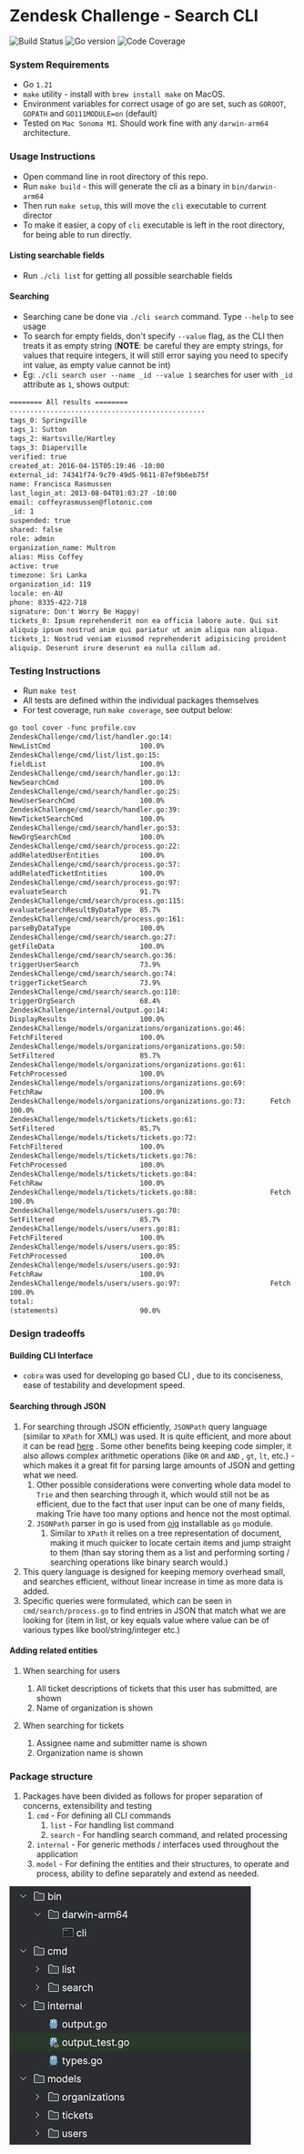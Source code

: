 # Zendesk Challenge - Search CLI

![Build Status](https://raw.githubusercontent.com/dwyl/repo-badges/main/svg/build-passing.svg)
![Go version](https://img.shields.io/badge/Go_version-1.21-blue)
![Code Coverage](https://img.shields.io/badge/Code_coverage-90_percent-b6d7a8)

### System Requirements
- Go `1.21`
- `make` utility - install with `brew install make` on MacOS.
- Environment variables for correct usage of go are set, such as `GOROOT`, `GOPATH` and `GO111MODULE=on` (default)
- Tested on `Mac Sonoma M1`. Should work fine with any `darwin-arm64` architecture.

### Usage Instructions
- Open command line in root directory of this repo.
- Run `make build` - this will generate the cli as a binary in `bin/darwin-arm64`
- Then run `make setup`, this will move the `cli` executable to current director
- To make it easier, a copy of `cli` executable is left in the root directory, for being able to run directly.

#### Listing searchable fields
- Run `./cli list` for getting all possible searchable fields

#### Searching
- Searching cane be done via `./cli search` command. Type `--help` to see usage
- To search for empty fields, don't specify `--value` flag, as the CLI then treats it as empty string (**NOTE**: be careful they are empty strings, for values that require integers, it will still error saying you need to specify int value, as empty value cannot be int)
- Eg: `./cli search user --name _id --value 1` searches for user with `_id` attribute as `1`, shows output:
```
======== All results ========
------------------------------------------------
tags_0: Springville
tags_1: Sutton
tags_2: Hartsville/Hartley
tags_3: Diaperville
verified: true
created_at: 2016-04-15T05:19:46 -10:00
external_id: 74341f74-9c79-49d5-9611-87ef9b6eb75f
name: Francisca Rasmussen
last_login_at: 2013-08-04T01:03:27 -10:00
email: coffeyrasmussen@flotonic.com
_id: 1
suspended: true
shared: false
role: admin
organization_name: Multron
alias: Miss Coffey
active: true
timezone: Sri Lanka
organization_id: 119
locale: en-AU
phone: 8335-422-718
signature: Don't Worry Be Happy!
tickets_0: Ipsum reprehenderit non ea officia labore aute. Qui sit aliquip ipsum nostrud anim qui pariatur ut anim aliqua non aliqua.
tickets_1: Nostrud veniam eiusmod reprehenderit adipisicing proident aliquip. Deserunt irure deserunt ea nulla cillum ad.
```
### Testing Instructions
- Run `make test`
- All tests are defined within the individual packages themselves
- For test coverage, run `make coverage`, see output below:
```
go tool cover -func profile.cov               
ZendeskChallenge/cmd/list/handler.go:14:                        NewListCmd                      100.0%
ZendeskChallenge/cmd/list/list.go:15:                           fieldList                       100.0%
ZendeskChallenge/cmd/search/handler.go:13:                      NewSearchCmd                    100.0%
ZendeskChallenge/cmd/search/handler.go:25:                      NewUserSearchCmd                100.0%
ZendeskChallenge/cmd/search/handler.go:39:                      NewTicketSearchCmd              100.0%
ZendeskChallenge/cmd/search/handler.go:53:                      NewOrgSearchCmd                 100.0%
ZendeskChallenge/cmd/search/process.go:22:                      addRelatedUserEntities          100.0%
ZendeskChallenge/cmd/search/process.go:57:                      addRelatedTicketEntities        100.0%
ZendeskChallenge/cmd/search/process.go:97:                      evaluateSearch                  91.7%
ZendeskChallenge/cmd/search/process.go:115:                     evaluateSearchResultByDataType  85.7%
ZendeskChallenge/cmd/search/process.go:161:                     parseByDataType                 100.0%
ZendeskChallenge/cmd/search/search.go:27:                       getFileData                     100.0%
ZendeskChallenge/cmd/search/search.go:36:                       triggerUserSearch               73.9%
ZendeskChallenge/cmd/search/search.go:74:                       triggerTicketSearch             73.9%
ZendeskChallenge/cmd/search/search.go:110:                      triggerOrgSearch                68.4%
ZendeskChallenge/internal/output.go:14:                         DisplayResults                  100.0%
ZendeskChallenge/models/organizations/organizations.go:46:      FetchFiltered                   100.0%
ZendeskChallenge/models/organizations/organizations.go:50:      SetFiltered                     85.7%
ZendeskChallenge/models/organizations/organizations.go:61:      FetchProcessed                  100.0%
ZendeskChallenge/models/organizations/organizations.go:69:      FetchRaw                        100.0%
ZendeskChallenge/models/organizations/organizations.go:73:      Fetch                           100.0%
ZendeskChallenge/models/tickets/tickets.go:61:                  SetFiltered                     85.7%
ZendeskChallenge/models/tickets/tickets.go:72:                  FetchFiltered                   100.0%
ZendeskChallenge/models/tickets/tickets.go:76:                  FetchProcessed                  100.0%
ZendeskChallenge/models/tickets/tickets.go:84:                  FetchRaw                        100.0%
ZendeskChallenge/models/tickets/tickets.go:88:                  Fetch                           100.0%
ZendeskChallenge/models/users/users.go:70:                      SetFiltered                     85.7%
ZendeskChallenge/models/users/users.go:81:                      FetchFiltered                   100.0%
ZendeskChallenge/models/users/users.go:85:                      FetchProcessed                  100.0%
ZendeskChallenge/models/users/users.go:93:                      FetchRaw                        100.0%
ZendeskChallenge/models/users/users.go:97:                      Fetch                           100.0%
total:                                                          (statements)                    90.0%
```
### Design tradeoffs
#### Building CLI Interface
- `cobra` was used for developing go based CLI , due to its conciseness, ease of testability and development speed.

#### Searching through JSON
1. For searching through JSON efficiently, `JSONPath` query language (similar to `XPath` for XML) was used. It is quite efficient, and more about it can be read [here](https://goessner.net/articles/JsonPath/) . Some other benefits being keeping code simpler, it also allows complex arithmetic operations (like `OR` and `AND` , `gt`, `lt`, etc.) - which makes it a great fit for parsing large amounts of JSON and getting what we need.
   1. Other possible considerations were converting whole data model to `Trie` and then searching through it, which would still not be as efficient, due to the fact that user input can be one of many fields, making Trie have too many options and hence not the most optimal.
   2. `JSONPath` parser in go is used from [ojq](https://github.com/ohler55/ojg) installable as `go` module.
      1. Similar to `XPath` it relies on a tree representation of document, making it much quicker to locate certain items and jump straight to them (than say storing them as a list and performing sorting / searching operations like binary search would.)
2. This query language is designed for keeping memory overhead small, and searches efficient, without linear increase in time as more data is added.
3. Specific queries were formulated, which can be seen in `cmd/search/process.go` to find entries in JSON that match what we are looking for (item in list, or key equals value where value can be of various types like bool/string/integer etc.)

#### Adding related entities
1. When searching for users
   1. All ticket descriptions of tickets that this user has submitted, are shown
   2. Name of organization is shown

2. When searching for tickets
   1. Assignee name and submitter name is shown
   2. Organization name is shown


### Package structure
1. Packages have been divided as follows for proper separation of concerns, extensibility and testing
   1. `cmd` - For defining all CLI commands
      1. `list` - For handling list command
      2. `search` - For handling search command, and related processing
   2. `internal` - For generic methods / interfaces used throughout the application
   3. `model` - For defining the entities and their structures, to operate and process, ability to define separately and extend as needed.

![Build Status](assets/structure.png)


